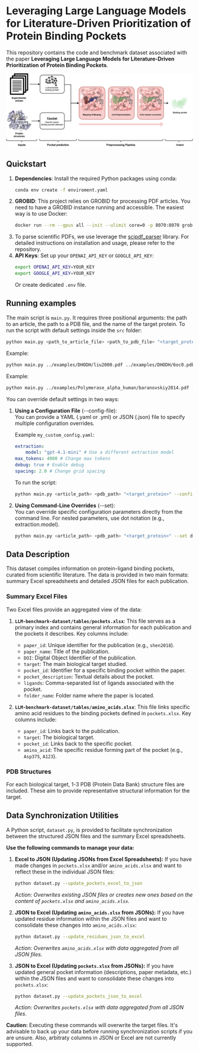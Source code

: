 # Leveraging Large Language Models for Literature-Driven Prioritization of Protein Binding Pockets
This repository contains the code and benchmark dataset associated with the paper **Leveraging Large Language Models for Literature-Driven Prioritization of Protein Binding Pockets**.

![](workflow.jpg)

## Quickstart

1.  **Dependencies**: Install the required Python packages using conda:
    ```bash
    conda env create -f enviroment.yaml
    ```
2.  **GROBID**: This project relies on GROBID for processing PDF articles. You need to have a GROBID instance running and accessible. The easiest way is to use Docker:
    ```bash
    docker run --rm --gpus all --init --ulimit core=0 -p 8070:8070 grobid/grobid:0.8.1
    ```
3. To parse scientific PDFs, we use leverage the [scipdf_parser](https://github.com/titipata/scipdf_parser) library. For detailed instructions on installation and usage, please refer to the repository.
4. **API Keys**: Set up your `OPENAI_API_KEY` or `GOOGLE_API_KEY`:
    ```bash
    export OPENAI_API_KEY=YOUR_KEY
    export GOOGLE_API_KEY=YOUR_KEY
    ```
    Or create dedicated `.env` file.

## Running examples

The main script is `main.py`. It requires three positional arguments: the path to an article, the path to a PDB file, and the name of the target protein.
To run the script with default settings inside the `src` folder:

```bash
python main.py <path_to_article_file> <path_to_pdb_file> "<target_protein_name>"
```

Example:
```bash
python main.py ../examples/DHODH/liu2000.pdf ../examples/DHODH/6oc0.pdb "Dihydroorotate dehydrogenase"
```
Example:
```bash
python main.py ../examples/Polymerase_alpha_human/baranovskiy2014.pdf ../examples/Polymerase_alpha_human/4qcl.pdb "Polymerase alpha"
```

You can override default settings in two ways:

1) **Using a Configuration File** (--config-file):  
You can provide a YAML (.yaml or .yml) or JSON (.json) file to specify multiple configuration overrides.

    Example `my_custom_config.yaml`:
    ```yaml
    extraction:
        model: "gpt-4.1-mini" # Use a different extraction model
    max_tokens: 4000 # Change max tokens
    debug: true # Enable debug
    spacing: 2.0 # Change grid spacing
    ```

    To run the script:
    ```bash
    python main.py <article_path> <pdb_path> "<target_protein>" --config-file my_custom_config.yaml
    ```

2) **Using Command-Line Overrides** (--set):  
You can override specific configuration parameters directly from the command line. For nested parameters, use dot notation (e.g., extraction.model).
    ```bash
    python main.py <article_path> <pdb_path> "<target_protein>" --set debug=True --set extraction.model="gpt-4.1-mini"
    ```

## Data Description

This dataset compiles information on protein-ligand binding pockets, curated from scientific literature. The data is provided in two main formats: summary Excel spreadsheets and detailed JSON files for each publication.

### Summary Excel Files

Two Excel files provide an aggregated view of the data:

1.  **`LLM-benchmark-dataset/tables/pockets.xlsx`**: This file serves as a primary index and contains general information for each publication and the pockets it describes. Key columns include:
    *   `paper_id`: Unique identifier for the publication (e.g., `shen2018`).
    *   `paper_name`: Title of the publication.
    *   `DOI`: Digital Object Identifier of the publication.
    *   `target`: The main biological target studied.
    *   `pocket_id`: Identifier for a specific binding pocket within the paper.
    *   `pocket_description`: Textual details about the pocket.
    *   `ligands`: Comma-separated list of ligands associated with the pocket.
    *   `folder_name`: Folder name where the paper is located.

2.  **`LLM-benchmark-dataset/tables/amino_acids.xlsx`**: This file links specific amino acid residues to the binding pockets defined in `pockets.xlsx`. Key columns include:
    *   `paper_id`: Links back to the publication.
    *   `target`: The biological target.
    *   `pocket_id`: Links back to the specific pocket.
    *   `amino_acid`: The specific residue forming part of the pocket (e.g., `Asp375`, `A123`).


### PDB Structures
For each biological target, 1-3 PDB (Protein Data Bank) structure files are included. These aim to provide representative structural information for the target.


## Data Synchronization Utilities

A Python script, `dataset.py`, is provided to facilitate synchronization between the structured JSON files and the summary Excel spreadsheets.

**Use the following commands to manage your data:**

1.  **Excel to JSON (Updating JSONs from Excel Spreadsheets):**
    If you have made changes in `pockets.xlsx` and/or `amino_acids.xlsx` and want to reflect these in the individual JSON files:
    ```bash
    python dataset.py --update_pockets_excel_to_json
    ```
    *Action: Overwrites existing JSON files or creates new ones based on the content of `pockets.xlsx` and `amino_acids.xlsx`.*

2.  **JSON to Excel (Updating `amino_acids.xlsx` from JSONs):**
    If you have updated residue information within the JSON files and want to consolidate these changes into `amino_acids.xlsx`:
    ```bash
    python dataset.py --update_residues_json_to_excel
    ```
    *Action: Overwrites `amino_acids.xlsx` with data aggregated from all JSON files.*

3.  **JSON to Excel (Updating `pockets.xlsx` from JSONs):**
    If you have updated general pocket information (descriptions, paper metadata, etc.) within the JSON files and want to consolidate these changes into `pockets.xlsx`:
    ```bash
    python dataset.py --update_pockets_json_to_excel
    ```
    *Action: Overwrites `pockets.xlsx` with data aggregated from all JSON files.*

**Caution:** Executing these commands will overwrite the target files. It's advisable to back up your data before running synchronization scripts if you are unsure. Also, arbitraty columns in JSON or Excel are not currently supported.